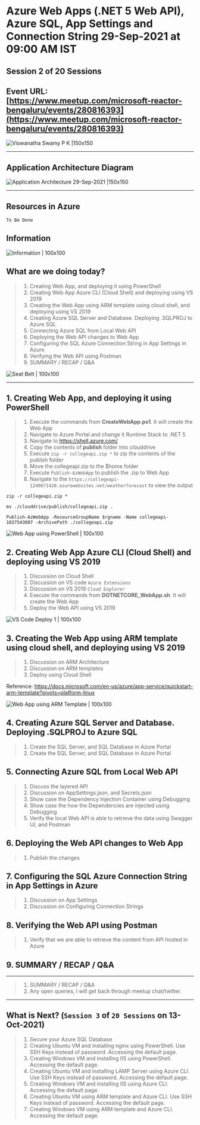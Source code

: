 # Azure Web Apps (.NET 5 Web API), Azure SQL, App Settings and Connection String 29-Sep-2021 at 09:00 AM IST

## Session **2** of **20** Sessions

## Event URL: [https://www.meetup.com/microsoft-reactor-bengaluru/events/280816393](https://www.meetup.com/microsoft-reactor-bengaluru/events/280816393) 

![Viswanatha Swamy P K |150x150](./documentation/images/ViswanathaSwamy_29thSept.PNG)

---


## Application Architecture Diagram 

![Application Architecture 29-Sep-2021 |150x150](./documentation/images/AppArchitecture_29thSep.PNG)

---

## Resources in Azure

```
To Be Done
```

## Information
![Information | 100x100](./documentation/images/Information.PNG)

## What are we doing today?
> 1. Creating Web App, and deploying it using PowerShell
> 1. Creating Web App Azure CLI (Cloud Shell) and deploying using VS 2019
> 1. Creating the Web App using ARM template using cloud shell, and deploying using VS 2019
> 1. Creating Azure SQL Server and Database. Deploying .SQLPROJ to Azure SQL
> 1. Connecting Azure SQL from Local Web API
> 1. Deploying the Web API changes to Web App
> 1. Configuring the SQL Azure Connection String in App Settings in Azure
> 1. Verifying the Web API using Postman
> 1. SUMMARY / RECAP / Q&A 

![Seat Belt | 100x100](./documentation/images/SeatBelt.PNG)

*****

## 1. Creating Web App, and deploying it using PowerShell
> 1. Execute the commands from **CreateWebApp.ps1**. It will create the Web App
> 1. Navigate to Azure Portal and change it Runtime Stack to .NET 5
> 1. Navigate to https://shell.azure.com/
> 1. Copy the contents of **publish** folder into clouddrive
> 1. Execute `zip -r collegeapi.zip *` to zip the contents of the publish folder
> 1. Move the collegeapi.zip to the $home folder
> 1. Execute `Publish-AzWebApp` to publish the .zip to Web App
> 1. Navigate to the `https://collegeapi-1240671420.azurewebsites.net/weatherforecast` to view the output

```
zip -r collegeapi.zip *

mv ./clouddrive/publish/collegeapi.zip .

Publish-AzWebApp -ResourceGroupName $rgname -Name collegeapi-1037543007 -ArchivePath ./collegeapi.zip
```

![Web App using PowerShell | 100x100](./documentation/images/WebApp_Using_PowerShell.PNG)

## 2. Creating Web App Azure CLI (Cloud Shell) and deploying using VS 2019
> 1. Discussion on Cloud Shell
> 1. Discussion on VS code `Azure Extensions`
> 1. Discussion on VS 2019 `Cloud Explorer`
> 1. Execute the commands from **DOTNETCORE_WebApp.sh**. It will create the Web App
> 1. Deploy the Web API using VS 2019

![VS Code Deploy 1 | 100x100](./documentation/images/WebApp_Using_VS2019.PNG)

## 3. Creating the Web App using ARM template using cloud shell, and deploying using VS 2019
> 1. Discussion on ARM Architecture
> 1. Discussion on ARM templates
> 1. Deploy using Cloud Shell

Reference: https://docs.microsoft.com/en-us/azure/app-service/quickstart-arm-template?pivots=platform-linux

![Web App using ARM Template | 100x100](./documentation/images/WebApp_Using_ARM.PNG)

## 4. Creating Azure SQL Server and Database. Deploying .SQLPROJ to Azure SQL
> 1. Create the SQL Server, and SQL Database in Azure Portal
> 1. Create the SQL Server, and SQL Database in Azure Portal

## 5. Connecting Azure SQL from Local Web API
> 1. Discuss the layered API
> 1. Discussion on AppSettings.json, and Secrets.json
> 1. Show case the Dependency Injection Container using Debugging
> 1. Show case the how the Dependencies are injected using Debugging
> 1. Verify the local Web API is able to retrieve the data using Swagger UI, and Postman

## 6. Deploying the Web API changes to Web App
> 1. Publish the changes 

## 7. Configuring the SQL Azure Connection String in App Settings in Azure
> 1. Discussion on App Settings
> 1. Discussion on Configuring Connection Strings

## 8. Verifying the Web API using Postman
> 1. Verify that we are able to retrieve the content from API hosted in Azure 

## 9. SUMMARY / RECAP / Q&A 

*****
> 1. SUMMARY / RECAP / Q&A 
> 2. Any open queries, I will get back through meetup chat/twitter.
*****

## What is Next? (`Session 3` of `20 Sessions` on 13-Oct-2021)
> 1. Secure your Azure SQL Database
> 1. Creating Ubuntu VM and installing nginx using PowerShell. Use SSH Keys instead of password. Accessing the default page.
> 1. Creating Windows VM and installing IIS using PowerShell. Accessing the default page.
> 1. Creating Ubuntu VM and installing LAMP Server using Azure CLI. Use SSH Keys instead of password. Accessing the default page.
> 1. Creating Windows VM and installing IIS using Azure CLI. Accessing the default page.
> 1. Creating Ubuntu VM using ARM template and Azure CLI. Use SSH Keys instead of password. Accessing the default page.
> 1. Creating Windows VM using ARM template and Azure CLI. Accessing the default page.
